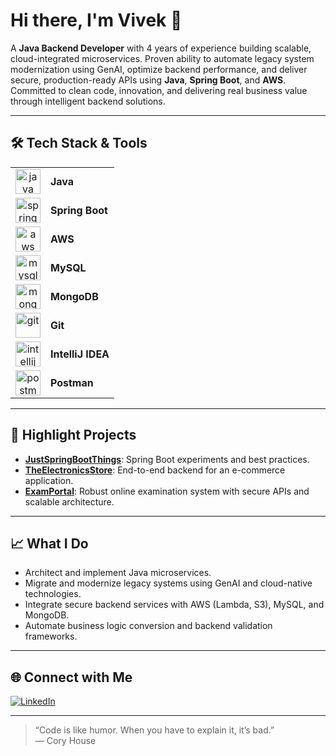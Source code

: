 # Hi there, I'm Vivek 👋

A **Java Backend Developer** with 4 years of experience building scalable, cloud-integrated microservices. Proven ability to automate legacy system modernization using GenAI, optimize backend performance, and deliver secure, production-ready APIs using **Java**, **Spring Boot**, and **AWS**. Committed to clean code, innovation, and delivering real business value through intelligent backend solutions.

---

## 🛠️ Tech Stack & Tools

<table>
  <tr>
    <td align="center">
      <a href="https://www.java.com/" target="_blank" rel="noreferrer">
        <img src="https://www.vectorlogo.zone/logos/java/java-icon.svg" alt="java" width="40" height="40"/>
      </a>
    </td>
    <td><b>Java</b></td>
  </tr>
  <tr>
    <td align="center">
      <a href="https://spring.io/projects/spring-boot" target="_blank" rel="noreferrer">
        <img src="https://www.vectorlogo.zone/logos/springio/springio-icon.svg" alt="spring boot" width="40" height="40"/>
      </a>
    </td>
    <td><b>Spring Boot</b></td>
  </tr>
  <tr>
    <td align="center">
      <a href="https://aws.amazon.com/" target="_blank" rel="noreferrer">
        <img src="https://www.vectorlogo.zone/logos/amazon_aws/amazon_aws-icon.svg" alt="aws" width="40" height="40"/>
      </a>
    </td>
    <td><b>AWS</b></td>
  </tr>
  <tr>
    <td align="center">
      <a href="https://www.mysql.com/" target="_blank" rel="noreferrer">
        <img src="https://www.vectorlogo.zone/logos/mysql/mysql-icon.svg" alt="mysql" width="40" height="40"/>
      </a>
    </td>
    <td><b>MySQL</b></td>
  </tr>
  <tr>
    <td align="center">
      <a href="https://www.mongodb.com/" target="_blank" rel="noreferrer">
        <img src="https://www.vectorlogo.zone/logos/mongodb/mongodb-icon.svg" alt="mongodb" width="40" height="40"/>
      </a>
    </td>
    <td><b>MongoDB</b></td>
  </tr>
  <tr>
    <td align="center">
      <a href="https://git-scm.com/" target="_blank" rel="noreferrer">
        <img src="https://www.vectorlogo.zone/logos/git-scm/git-scm-icon.svg" alt="git" width="40" height="40"/>
      </a>
    </td>
    <td><b>Git</b></td>
  </tr>
  <tr>
    <td align="center">
      <a href="https://www.jetbrains.com/idea/" target="_blank" rel="noreferrer">
        <img src="https://www.vectorlogo.zone/logos/jetbrains/jetbrains-icon.svg" alt="intellij" width="40" height="40"/>
      </a>
    </td>
    <td><b>IntelliJ IDEA</b></td>
  </tr>
  <tr>
    <td align="center">
      <a href="https://www.postman.com/" target="_blank" rel="noreferrer">
        <img src="https://www.vectorlogo.zone/logos/getpostman/getpostman-icon.svg" alt="postman" width="40" height="40"/>
      </a>
    </td>
    <td><b>Postman</b></td>
  </tr>
</table>

---

## 🚀 Highlight Projects

- [**JustSpringBootThings**](https://github.com/IamVk009/JustSpringBootThings): Spring Boot experiments and best practices.
- [**TheElectronicsStore**](https://github.com/IamVk009/TheElectronicsStore): End-to-end backend for an e-commerce application.
- [**ExamPortal**](https://github.com/IamVk009/ExamPortal): Robust online examination system with secure APIs and scalable architecture.

---

## 📈 What I Do

- Architect and implement Java microservices.
- Migrate and modernize legacy systems using GenAI and cloud-native technologies.
- Integrate secure backend services with AWS (Lambda, S3), MySQL, and MongoDB.
- Automate business logic conversion and backend validation frameworks.

---

## 🌐 Connect with Me

[![LinkedIn](https://img.shields.io/badge/-Vivek%20Kale-blue?style=flat&logo=linkedin)](https://www.linkedin.com/in/profile-vivek-kale/)

---

> “Code is like humor. When you have to explain it, it’s bad.”  
> — Cory House
